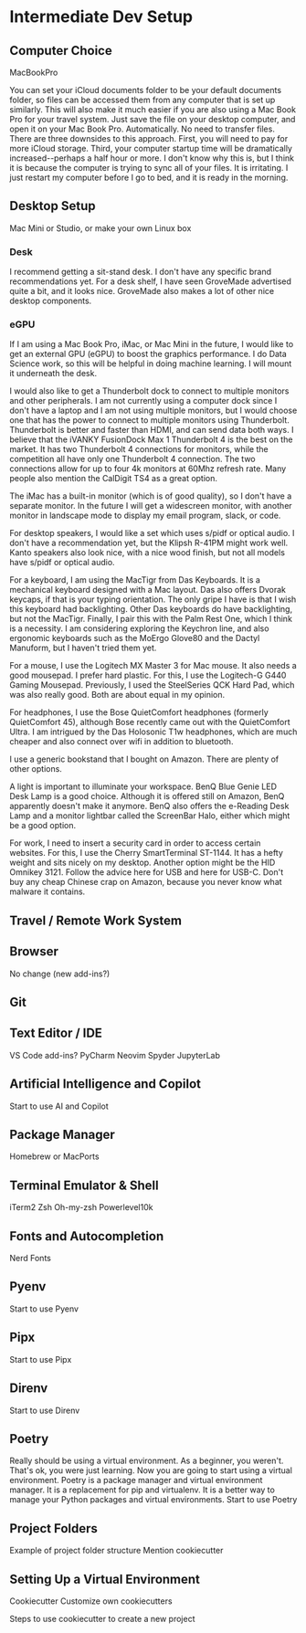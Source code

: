 # Intermediate Dev Setup

## Computer Choice
MacBookPro

You can set your iCloud documents folder to be your default documents folder, so files can be accessed them from any computer that is set up similarly. This will also make it much easier if you are also using a Mac Book Pro for your travel system. Just save the file on your desktop computer, and open it on your Mac Book Pro. Automatically. No need to transfer files. There are three downsides to this approach. First, you will need to pay for more iCloud storage. Third, your computer startup time will be dramatically increased--perhaps a half hour or more. I don't know why this is, but I think it is because the computer is trying to sync all of your files. It is irritating. I just restart my computer before I go to bed, and it is ready in the morning.



## Desktop Setup
Mac Mini or Studio, or make your own Linux box
### Desk

I recommend getting a sit-stand desk. I don't have any specific brand recommendations yet. For a desk shelf, I have seen GroveMade advertised quite a bit, and it looks nice. GroveMade also makes a lot of other nice desktop components.

### eGPU
If I am using a Mac Book Pro, iMac, or Mac Mini in the future, I would like to get an external GPU (eGPU) to boost the graphics performance. I do Data Science work, so this will be helpful in doing machine learning. I will mount it underneath the desk.

I would also like to get a Thunderbolt dock to connect to multiple monitors and other peripherals. I am not currently using a computer dock since I don't have a laptop and I am not using multiple monitors, but I would choose one that has the power to connect to multiple monitors using Thunderbolt. Thunderbolt is better and faster than HDMI, and can send data both ways. I believe that the iVANKY FusionDock Max 1 Thunderbolt 4 is the best on the market. It has two Thunderbolt 4 connections for monitors, while the competition all have only one Thunderbolt 4 connection. The two connections allow for up to four 4k monitors at 60Mhz refresh rate. Many people also mention the CalDigit TS4 as a great option.

The iMac has a built-in monitor (which is of good quality), so I don't have a separate monitor. In the future I will get a widescreen monitor, with another monitor in landscape mode to display my email program, slack, or code.

For desktop speakers, I would like a set which uses s/pidf or optical audio. I don't have a recommendation yet, but the Klipsh R-41PM might work well. Kanto speakers also look nice, with a nice wood finish, but not all models have s/pidf or optical audio.

For a keyboard, I am using the MacTigr from Das Keyboards. It is a mechanical keyboard designed with a Mac layout. Das also offers Dvorak keycaps, if that is your typing orientation. The only gripe I have is that I wish this keyboard had backlighting. Other Das keyboards do have backlighting, but not the MacTigr. Finally, I pair this with the Palm Rest One, which I think is a necessity. I am considering exploring the Keychron line, and also ergonomic keyboards such as the MoErgo Glove80 and the Dactyl Manuform, but I haven't tried them yet.

For a mouse, I use the Logitech MX Master 3 for Mac mouse. It also needs a good mousepad. I prefer hard plastic. For this, I use the Logitech-G G440 Gaming Mousepad. Previously, I used the SteelSeries QCK Hard Pad, which was also really good. Both are about equal in my opinion.

For headphones, I use the Bose QuietComfort headphones (formerly QuietComfort 45), although Bose recently came out with the QuietComfort Ultra. I am intrigued by the Das Holosonic T1w headphones, which are much cheaper and also connect over wifi in addition to bluetooth.

I use a generic bookstand that I bought on Amazon. There are plenty of other options.

A light is important to illuminate your workspace. BenQ Blue Genie LED Desk Lamp is a good choice. Although it is offered still on Amazon, BenQ apparently doesn't make it anymore. BenQ also offers the e-Reading Desk Lamp and a monitor lightbar called the ScreenBar Halo, either which might be a good option.

For work, I need to insert a security card in order to access certain websites. For this, I use the Cherry SmartTerminal ST-1144. It has a hefty weight and sits nicely on my desktop. Another option might be the HID Omnikey 3121. Follow the advice here for USB and here for USB-C. Don't buy any cheap Chinese crap on Amazon, because you never know what malware it contains.




## Travel / Remote Work System


## Browser
No change (new add-ins?)

## Git

## Text Editor / IDE
VS Code add-ins?
PyCharm
Neovim
Spyder
JupyterLab


## Artificial Intelligence and Copilot
Start to use AI and Copilot


## Package Manager
Homebrew or MacPorts

## Terminal Emulator & Shell
iTerm2
Zsh
Oh-my-zsh
Powerlevel10k


## Fonts and Autocompletion
Nerd Fonts

## Pyenv
Start to use Pyenv

## Pipx
Start to use Pipx

## Direnv
Start to use Direnv

## Poetry
Really should be using a virtual environment. As a beginner, you weren't. That's ok, you were just learning. Now you are going to start using a virtual environment. Poetry is a package manager and virtual environment manager. It is a replacement for pip and virtualenv. It is a better way to manage your Python packages and virtual environments.
Start to use Poetry

## Project Folders
Example of project folder structure
Mention cookiecutter

## Setting Up a Virtual Environment
Cookiecutter
Customize own cookiecutters

Steps to use cookiecutter to create a new project
